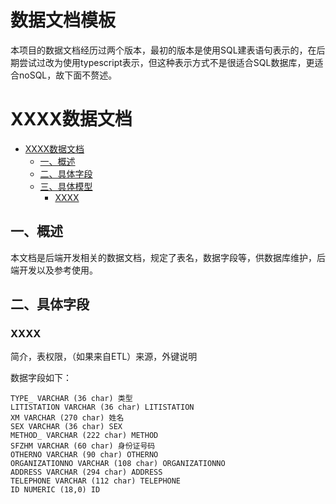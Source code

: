 # 数据文档模板

本项目的数据文档经历过两个版本，最初的版本是使用SQL建表语句表示的，在后期尝试过改为使用typescript表示，但这种表示方式不是很适合SQL数据库，更适合noSQL，故下面不赘述。

# XXXX数据文档

- [XXXX数据文档](#XXXX数据文档)
  - [一、概述](#一概述)
  - [二、具体字段](#二具体字段)
  - [三、具体模型](#三具体模型)
    - [XXXX](#XXXX)

## 一、概述

本文档是后端开发相关的数据文档，规定了表名，数据字段等，供数据库维护，后端开发以及参考使用。

## 二、具体字段

### XXXX

简介，表权限，（如果来自ETL）来源，外键说明

数据字段如下：

```pgsql
TYPE_ VARCHAR (36 char) 类型
LITISTATION VARCHAR (36 char) LITISTATION
XM VARCHAR (270 char) 姓名
SEX VARCHAR (36 char) SEX
METHOD_ VARCHAR (222 char) METHOD
SFZHM VARCHAR (60 char) 身份证号码
OTHERNO VARCHAR (90 char) OTHERNO
ORGANIZATIONNO VARCHAR (108 char) ORGANIZATIONNO
ADDRESS VARCHAR (294 char) ADDRESS
TELEPHONE VARCHAR (112 char) TELEPHONE
ID NUMERIC (18,0) ID
```
